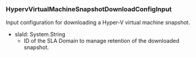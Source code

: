 ### HypervVirtualMachineSnapshotDownloadConfigInput
Input configuration for downloading a Hyper-V virtual machine snapshot.

- slaId: System.String
  - ID of the SLA Domain to manage retention of the downloaded snapshot.
